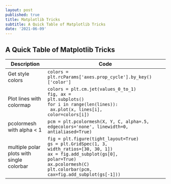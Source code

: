 ```yaml
---
layout: post
published: true
title: Matplotlib Tricks
subtitle: A Quick Table of Matplotlib Tricks
date: '2021-06-09'
---
```

## A Quick Table of Matplotlib Tricks

| Description | Code |
| ----------- | ----------- |
| Get style colors | `colors = plt.rcParams['axes.prop_cycle'].by_key()['color']`  |
| Plot lines with colormap | <code>colors = plt.cm.jet(values_0_to_1)<br>fig, ax = plt.subplots()<br>for i in range(len(lines)):<br>&nbsp;ax.plot(x, lines[i], color=colors[i])</code>|
| pcolormesh with alpha < 1 | `pcm = plt.pcolormesh(X, Y, C, alpha=.5, edgecolors='none', linewidth=0, antialiased=True)` |
| multiple polar plots with single colorbar | <code>fig = plt.figure(tight_layout=True)<br>gs = plt.GridSpec(1, 3, width_ratios=[30, 30, 1])<br>ax = fig.add_subplot(gs[0], polar=True)<br>ax.pcolormesh(C)<br>plt.colorbar(pcm, cax=fig.add_subplot(gs[-1]))</code> |
